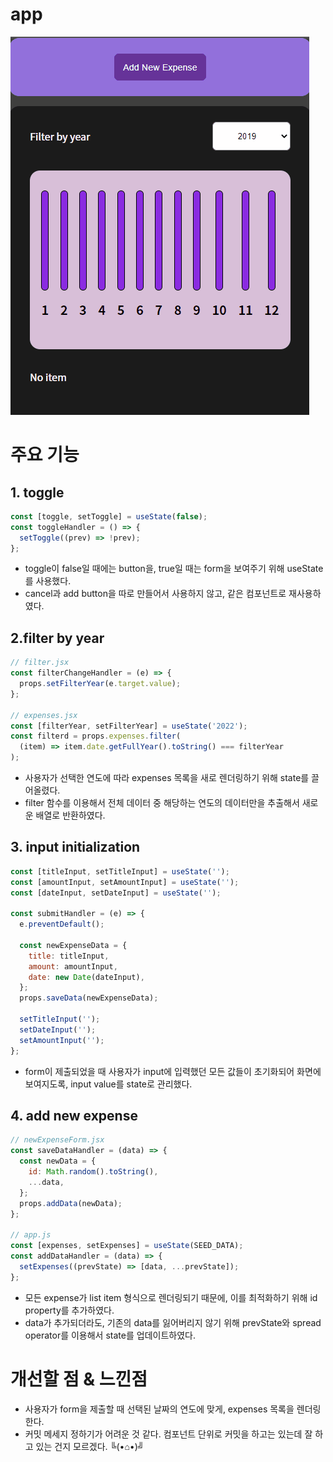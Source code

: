 # app

![budget tracker](images/app.gif)

# 주요 기능

## 1. toggle

```js
const [toggle, setToggle] = useState(false);
const toggleHandler = () => {
  setToggle((prev) => !prev);
};
```

- toggle이 false일 때에는 button을, true일 때는 form을 보여주기 위해 useState를 사용했다.
- cancel과 add button을 따로 만들어서 사용하지 않고, 같은 컴포넌트로 재사용하였다.

## 2.filter by year

```js
// filter.jsx
const filterChangeHandler = (e) => {
  props.setFilterYear(e.target.value);
};

// expenses.jsx
const [filterYear, setFilterYear] = useState('2022');
const filterd = props.expenses.filter(
  (item) => item.date.getFullYear().toString() === filterYear
);
```

- 사용자가 선택한 연도에 따라 expenses 목록을 새로 렌더링하기 위해 state를 끌어올렸다.
- filter 함수를 이용해서 전체 데이터 중 해당하는 연도의 데이터만을 추출해서 새로운 배열로 반환하였다.

## 3. input initialization

```js
const [titleInput, setTitleInput] = useState('');
const [amountInput, setAmountInput] = useState('');
const [dateInput, setDateInput] = useState('');

const submitHandler = (e) => {
  e.preventDefault();

  const newExpenseData = {
    title: titleInput,
    amount: amountInput,
    date: new Date(dateInput),
  };
  props.saveData(newExpenseData);

  setTitleInput('');
  setDateInput('');
  setAmountInput('');
};
```

- form이 제출되었을 때 사용자가 input에 입력했던 모든 값들이 초기화되어 화면에 보여지도록, input value를 state로 관리했다.

## 4. add new expense

```js
// newExpenseForm.jsx
const saveDataHandler = (data) => {
  const newData = {
    id: Math.random().toString(),
    ...data,
  };
  props.addData(newData);
};

// app.js
const [expenses, setExpenses] = useState(SEED_DATA);
const addDataHandler = (data) => {
  setExpenses((prevState) => [data, ...prevState]);
};
```

- 모든 expense가 list item 형식으로 렌더링되기 때문에, 이를 최적화하기 위해 id property를 추가하였다.
- data가 추가되더라도, 기존의 data를 잃어버리지 않기 위해 prevState와 spread operator를 이용해서 state를 업데이트하였다.

# 개선할 점 & 느낀점

- 사용자가 form을 제출할 때 선택된 날짜의 연도에 맞게, expenses 목록을 렌더링한다.
- 커밋 메세지 정하기가 어려운 것 같다. 컴포넌트 단위로 커밋을 하고는 있는데 잘 하고 있는 건지 모르겠다. ╚(•⌂•)╝
